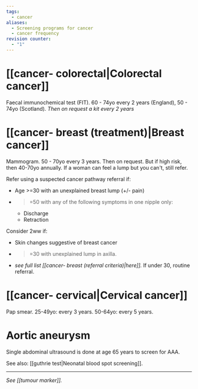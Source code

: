 ```yaml
---
tags:
  - cancer
aliases:
  - Screening programs for cancer
  - cancer frequency
revision counter:
  - "1"
---
```

# [[cancer- colorectal|Colorectal cancer]]
Faecal immunochemical test (FIT). 
60 - 74yo every 2 years (England), 
50 - 74yo (Scotland).
*Then on request a kit every 2 years*

# [[cancer- breast (treatment)|Breast cancer]]
Mammogram. 
50 - 70yo every 3 years. Then on request. 
But if high risk, then 40-70yo annually.
If a woman can feel a lump but you can't, still refer. 

Refer using a suspected cancer pathway referral if: 
- Age >=30 with an unexplained breast lump (+/- pain)
- >=50 with any of the following symptoms in one nipple only:
	- Discharge
	- Retraction

Consider 2ww if:
- Skin changes suggestive of breast cancer
- >=30 with unexplained lump in axilla. 
- *see full list [[cancer- breast (referral criteria)|here]].* 
If under 30, routine referral. 

# [[cancer- cervical|Cervical cancer]]
Pap smear. 
25-49yo: every 3 years. 
50-64yo: every 5 years. 

# Aortic aneurysm
Single abdominal ultrasound is done at age 65 years to screen for AAA.

See also: [[guthrie test|Neonatal blood spot screening]]. 

---
*See [[tumour marker]].* 